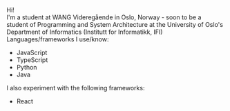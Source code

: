 Hi!<br>
I'm a student at WANG Videregående in Oslo, Norway - soon to be a student of Programming and System Architecture at the University of Oslo's Department of Informatics (Institutt for Informatikk, IFI)<br>
Languages/frameworks I use/know:<br>
- JavaScript
- TypeScript
- Python
- Java

I also experiment with the following frameworks:<br>
- React
